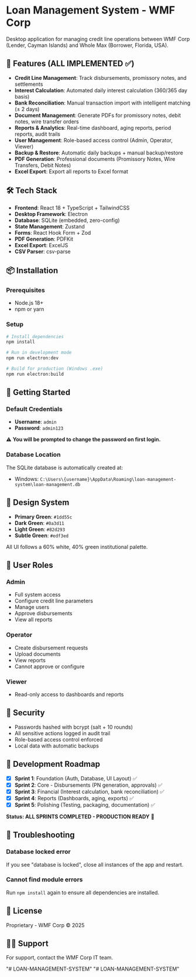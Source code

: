 # Loan Management System - WMF Corp

Desktop application for managing credit line operations between WMF Corp (Lender, Cayman Islands) and Whole Max (Borrower, Florida, USA).

## 🎯 Features (ALL IMPLEMENTED ✅)

- **Credit Line Management**: Track disbursements, promissory notes, and settlements
- **Interest Calculation**: Automated daily interest calculation (360/365 day basis)
- **Bank Reconciliation**: Manual transaction import with intelligent matching (± 2 days)
- **Document Management**: Generate PDFs for promissory notes, debit notes, wire transfer orders
- **Reports & Analytics**: Real-time dashboard, aging reports, period reports, audit trails
- **User Management**: Role-based access control (Admin, Operator, Viewer)
- **Backup & Restore**: Automatic daily backups + manual backup/restore
- **PDF Generation**: Professional documents (Promissory Notes, Wire Transfers, Debit Notes)
- **Excel Export**: Export all reports to Excel format

## 🛠️ Tech Stack

- **Frontend**: React 18 + TypeScript + TailwindCSS
- **Desktop Framework**: Electron
- **Database**: SQLite (embedded, zero-config)
- **State Management**: Zustand
- **Forms**: React Hook Form + Zod
- **PDF Generation**: PDFKit
- **Excel Export**: ExcelJS
- **CSV Parser**: csv-parse

## 📦 Installation

### Prerequisites

- Node.js 18+ 
- npm or yarn

### Setup

```bash
# Install dependencies
npm install

# Run in development mode
npm run electron:dev

# Build for production (Windows .exe)
npm run electron:build
```

## 🚀 Getting Started

### Default Credentials

- **Username**: `admin`
- **Password**: `admin123`

⚠️ **You will be prompted to change the password on first login.**

### Database Location

The SQLite database is automatically created at:
- Windows: `C:\Users\{username}\AppData\Roaming\loan-management-system\loan-management.db`

## 🎨 Design System

- **Primary Green**: `#1dd55c`
- **Dark Green**: `#0a3d11`
- **Light Green**: `#82d293`
- **Subtle Green**: `#edf3ed`

All UI follows a 60% white, 40% green institutional palette.

## 📖 User Roles

### Admin
- Full system access
- Configure credit line parameters
- Manage users
- Approve disbursements
- View all reports

### Operator
- Create disbursement requests
- Upload documents
- View reports
- Cannot approve or configure

### Viewer
- Read-only access to dashboards and reports

## 🔐 Security

- Passwords hashed with bcrypt (salt + 10 rounds)
- All sensitive actions logged in audit trail
- Role-based access control enforced
- Local data with automatic backups

## 📝 Development Roadmap

- [x] **Sprint 1**: Foundation (Auth, Database, UI Layout) ✅
- [x] **Sprint 2**: Core - Disbursements (PN generation, approvals) ✅  
- [x] **Sprint 3**: Financial (Interest calculation, bank reconciliation) ✅
- [x] **Sprint 4**: Reports (Dashboards, aging, exports) ✅
- [x] **Sprint 5**: Polishing (Testing, packaging, documentation) ✅

**Status: ALL SPRINTS COMPLETED - PRODUCTION READY** 🎉

## 🐛 Troubleshooting

### Database locked error
If you see "database is locked", close all instances of the app and restart.

### Cannot find module errors
Run `npm install` again to ensure all dependencies are installed.

## 📄 License

Proprietary - WMF Corp © 2025

## 👨‍💻 Support

For support, contact the WMF Corp IT team.

"# LOAN-MANAGEMENT-SYSTEM" 
"# LOAN-MANAGEMENT-SYSTEM" 
